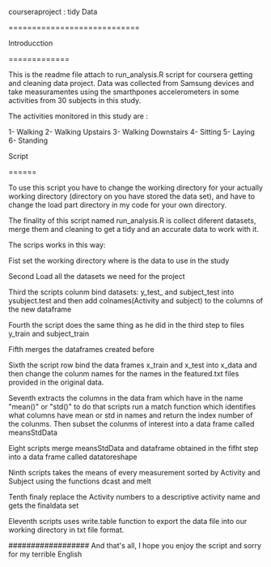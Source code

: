 courseraproject : tidy Data

============================


Introducction

=============

This is the readme file attach to run_analysis.R script for coursera getting and cleaning data project.
Data was collected from Samsung devices and take measuramentes using the smarthpones accelerometers in some activities from 30 subjects in this study.

The activities monitored in this study are :

1- Walking
2- Walking Upstairs
3- Walking Downstairs
4- Sitting
5- Laying
6- Standing


Script

======

To use this script you have to change the working directory for your actually working directory (directory on you have stored the data set), and have to change the load part directory in my code for your own directory.


The finality of this script named run_analysis.R is collect diferent datasets, merge them and cleaning to get a tidy 
and an accurate data to work with it.

The scrips works in this way:

Fist set the working directory where is the data to use in the study

Second Load all the datasets we need for the project

Third the scripts colunm bind datasets: y_test_ and subject_test into ysubject.test and then add colnames(Activity and 
subject) to the columns of the new dataframe

Fourth the script does the same thing as he did in the third step to files y_train and subject_train

Fifth merges the dataframes created before

Sixth the script row bind the data frames x_train and x_test into x_data and then change the colunm names for the names
in the featured.txt files provided in the original data.

Seventh extracts the columns in the data fram which have in the name "mean()" or "std()" to do that scripts run a match 
function which identifies what columns have mean or std in names and return the index number of the colunms. Then subset 
the colunms of interest into a data frame called meansStdData

Eight scripts merge meansStdData and dataframe obtained in the fifht step into a data frame called datatoreshape

Ninth scripts takes the means of every measurement sorted by Activity and Subject using the functions dcast and melt

Tenth finaly replace the Activity numbers to a descriptive activity name and gets the finaldata set

Eleventh scripts uses write.table function to export the data file into our working directory in txt file format.




################## And that's all, I hope you enjoy the script and sorry for my terrible English




